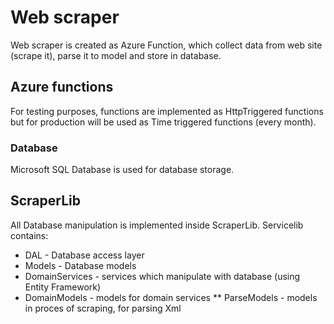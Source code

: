 # Web scraper 
Web scraper is created as Azure Function, which collect data from web site (scrape it), parse it to model and store in database.  

## Azure functions  
For testing purposes, functions are implemented as HttpTriggered functions but for production will be used as Time triggered functions (every month).  

### Database  
Microsoft SQL Database is used for database storage.  


## ScraperLib
All Database manipulation is implemented inside ScraperLib. Servicelib contains:
  * DAL - Database access layer 
  * Models - Database models 
  * DomainServices - services which manipulate with database (using Entity Framework)  
  * DomainModels - models for domain services
  ** ParseModels - models in proces of scraping, for parsing Xml
